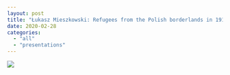 ```yaml
---
layout: post
title: "Łukasz Mieszkowski: Refugees from the Polish borderlands in 1914 —1921 in the context of the epidemiological crisis"
date: 2020-02-28
categories: 
  - "all"
  - "presentations"
---
```


![](../../../../assets/images/vyzkumne-seminare-2020-jaro_mieszkowski-724x1024.jpg)
